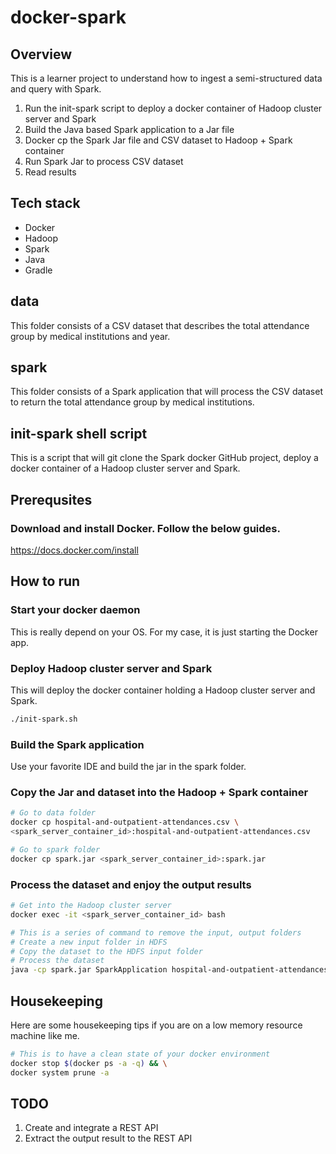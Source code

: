 # docker-spark

## Overview
This is a learner project to understand how to ingest a semi-structured data and query with Spark.

1. Run the init-spark script to deploy a docker container of Hadoop cluster server and Spark
2. Build the Java based Spark application to a Jar file
3. Docker cp the Spark Jar file and CSV dataset to Hadoop + Spark container
4. Run Spark Jar to process CSV dataset
5. Read results

## Tech stack
- Docker
- Hadoop
- Spark
- Java
- Gradle

## data
This folder consists of a CSV dataset that describes the total attendance group by medical institutions and year.

## spark
This folder consists of a Spark application that will process the CSV dataset to return the total attendance group by medical institutions.

## init-spark shell script
This is a script that will git clone the Spark docker GitHub project, deploy a docker container of a Hadoop cluster server and Spark.

## Prerequsites

### Download and install Docker. Follow the below guides.
https://docs.docker.com/install


## How to run

### Start your docker daemon
This is really depend on your OS. For my case, it is just starting the Docker app.

### Deploy Hadoop cluster server and Spark
This will deploy the docker container holding a Hadoop cluster server and Spark.
```bash
./init-spark.sh
```

### Build the Spark application
Use your favorite IDE and build the jar in the spark folder.

### Copy the Jar and dataset into the Hadoop + Spark container
```bash
# Go to data folder
docker cp hospital-and-outpatient-attendances.csv \
<spark_server_container_id>:hospital-and-outpatient-attendances.csv

# Go to spark folder
docker cp spark.jar <spark_server_container_id>:spark.jar
```

### Process the dataset and enjoy the output results
```bash
# Get into the Hadoop cluster server
docker exec -it <spark_server_container_id> bash

# This is a series of command to remove the input, output folders
# Create a new input folder in HDFS
# Copy the dataset to the HDFS input folder
# Process the dataset
java -cp spark.jar SparkApplication hospital-and-outpatient-attendances.csv
```

## Housekeeping
Here are some housekeeping tips if you are on a low memory resource machine like me.

```bash
# This is to have a clean state of your docker environment
docker stop $(docker ps -a -q) && \
docker system prune -a
```

## TODO
1. Create and integrate a REST API
3. Extract the output result to the REST API